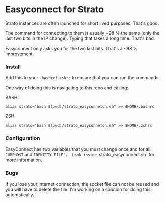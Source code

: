 # Easyconnect for Strato

Strato instances are often launched for short lived purposes. That's good. 

The command for connecting to them is usually ~98 % the same (only the last two bits in the IP change). Typing that takes a long time. That's bad. 

Easyconnect only asks you for the two last bits. That's a ~98 % improvement.

### Install

Add this to your `.bashrc`/`.zshrc` to ensure that you can run the commands.

One way of doing this is navigating to this repo and calling:

BASH:
```
alias strato="bash $(pwd)/strato_easyconnetch.sh" >> $HOME/.bashrc
```

ZSH:
```
alias strato="bash $(pwd)/strato_easyconnetch.sh" >> $HOME/.zshrc
```

### Configuration

EasyConnect has two variables that you must change once and for all: `JUMPHOST` and `IDENTITY_FILE'. 
Look inside `strato_easyconnect.sh` for more information.

### Bugs
If you lose your internet connection, the socket file can not be reused and you will have to delete the file.
I'm working on a solution for doing this automatically.
